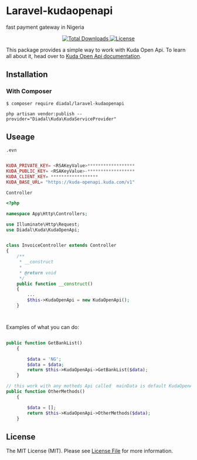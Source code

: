 # Laravel-kudaopenapi
 fast payment gateway in Nigeria


<p align="center">
<a href="https://packagist.org/packages/diadal/laravel-kudaopenapi">
<img src="https://poser.pugx.org/diadal/laravel-kudaopenapi/d/total.svg" alt="Total Downloads">
</a>

<a href="https://packagist.org/packages/diadal/laravel-kudaopenapi">
<img src="https://poser.pugx.org/diadal/laravel-kudaopenapi/license.svg" alt="License">
</a>
</p>




This package provides a simple way to work with Kuda Open Api. To learn all about it, head over to [Kuda Open Api documentation](https://kudabank.gitbook.io/).

## Installation

### With Composer

```
$ composer require diadal/laravel-kudaopenapi
```

```
php artisan vendor:publish --provider="Diadal\Kuda\KudaServiceProvider"

```
## Useage
 `.evn`
```php

KUDA_PRIVATE_KEY= <RSAKeyValue>******************
KUDA_PUBLIC_KEY= <RSAKeyValue>-******************
KUDA_CLIENT_KEY= ******************
KUDA_BASE_URL= "https://kuda-openapi.kuda.com/v1​"

```

`Controller`
```php
<?php

namespace App\Http\Controllers;

use Illuminate\Http\Request;
use Diadal\Kuda\KudaOpenApi;


class InvoiceController extends Controller
{
    /**
     * __construct
     *
     * @return void
     */
    public function __construct()
    {
        ...
        $this->KudaOpenApi = new KudaOpenApi();
    }




```
Examples of what you can do:

```php

public function GetBankList()
    {

        $data = 'NG';
        $data = $data;
        return $this->KudaOpenApi->GetBankList($data);
    }


```


```php
// this work with any motheds Api called  mainData is default KudaOpenApi data or payload
public function OtherMethods()
    {

        $data = [];
        return $this->KudaOpenApi->OtherMethods($data);
    }
```



## License

The MIT License (MIT). Please see [License File](LICENSE.md) for more information.

